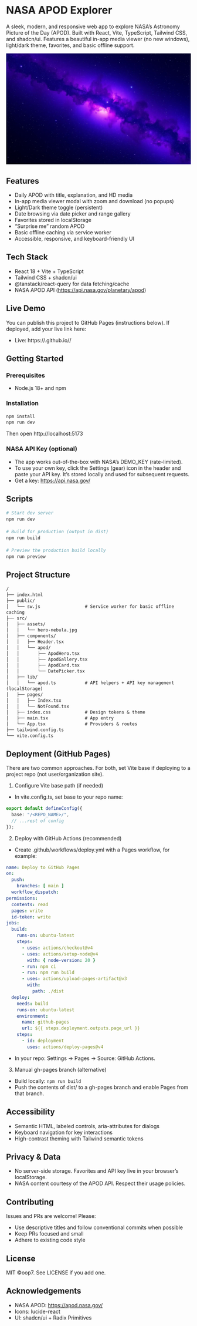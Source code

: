 # NASA APOD Explorer

A sleek, modern, and responsive web app to explore NASA’s Astronomy Picture of the Day (APOD). Built with React, Vite, TypeScript, Tailwind CSS, and shadcn/ui. Features a beautiful in-app media viewer (no new windows), light/dark theme, favorites, and basic offline support.

![Hero](src/assets/hero-nebula.jpg)

## Features
- Daily APOD with title, explanation, and HD media
- In-app media viewer modal with zoom and download (no popups)
- Light/Dark theme toggle (persistent)
- Date browsing via date picker and range gallery
- Favorites stored in localStorage
- “Surprise me” random APOD
- Basic offline caching via service worker
- Accessible, responsive, and keyboard-friendly UI

## Tech Stack
- React 18 + Vite + TypeScript
- Tailwind CSS + shadcn/ui
- @tanstack/react-query for data fetching/cache
- NASA APOD API (https://api.nasa.gov/planetary/apod)

## Live Demo
You can publish this project to GitHub Pages (instructions below). If deployed, add your live link here:
- Live: https://<your-username>.github.io/<your-repo>/

## Getting Started

### Prerequisites
- Node.js 18+ and npm

### Installation
```bash
npm install
npm run dev
```
Then open http://localhost:5173

### NASA API Key (optional)
- The app works out-of-the-box with NASA’s DEMO_KEY (rate-limited).
- To use your own key, click the Settings (gear) icon in the header and paste your API key. It’s stored locally and used for subsequent requests.
- Get a key: https://api.nasa.gov/

## Scripts
```bash
# Start dev server
npm run dev

# Build for production (output in dist)
npm run build

# Preview the production build locally
npm run preview
```

## Project Structure
```
/
├── index.html
├── public/
│   └── sw.js                 # Service worker for basic offline caching
├── src/
│   ├── assets/
│   │   └── hero-nebula.jpg
│   ├── components/
│   │   ├── Header.tsx
│   │   └── apod/
│   │       ├── ApodHero.tsx
│   │       ├── ApodGallery.tsx
│   │       ├── ApodCard.tsx
│   │       └── DatePicker.tsx
│   ├── lib/
│   │   └── apod.ts           # API helpers + API key management (localStorage)
│   ├── pages/
│   │   ├── Index.tsx
│   │   └── NotFound.tsx
│   ├── index.css             # Design tokens & theme
│   ├── main.tsx              # App entry
│   └── App.tsx               # Providers & routes
├── tailwind.config.ts
└── vite.config.ts
```

## Deployment (GitHub Pages)
There are two common approaches. For both, set Vite base if deploying to a project repo (not user/organization site).

1) Configure Vite base path (if needed)
- In vite.config.ts, set base to your repo name:
```ts
export default defineConfig({
  base: "/<REPO_NAME>/",
  // ...rest of config
});
```

2) Deploy with GitHub Actions (recommended)
- Create .github/workflows/deploy.yml with a Pages workflow, for example:
```yml
name: Deploy to GitHub Pages
on:
  push:
    branches: [ main ]
  workflow_dispatch:
permissions:
  contents: read
  pages: write
  id-token: write
jobs:
  build:
    runs-on: ubuntu-latest
    steps:
      - uses: actions/checkout@v4
      - uses: actions/setup-node@v4
        with: { node-version: 20 }
      - run: npm ci
      - run: npm run build
      - uses: actions/upload-pages-artifact@v3
        with:
          path: ./dist
  deploy:
    needs: build
    runs-on: ubuntu-latest
    environment:
      name: github-pages
      url: ${{ steps.deployment.outputs.page_url }}
    steps:
      - id: deployment
        uses: actions/deploy-pages@v4
```
- In your repo: Settings → Pages → Source: GitHub Actions.

3) Manual gh-pages branch (alternative)
- Build locally: `npm run build`
- Push the contents of dist/ to a gh-pages branch and enable Pages from that branch.

## Accessibility
- Semantic HTML, labeled controls, aria-attributes for dialogs
- Keyboard navigation for key interactions
- High-contrast theming with Tailwind semantic tokens

## Privacy & Data
- No server-side storage. Favorites and API key live in your browser’s localStorage.
- NASA content courtesy of the APOD API. Respect their usage policies.

## Contributing
Issues and PRs are welcome! Please:
- Use descriptive titles and follow conventional commits when possible
- Keep PRs focused and small
- Adhere to existing code style

## License
MIT ©oop7. See LICENSE if you add one.

## Acknowledgements
- NASA APOD: https://apod.nasa.gov/
- Icons: lucide-react
- UI: shadcn/ui + Radix Primitives
